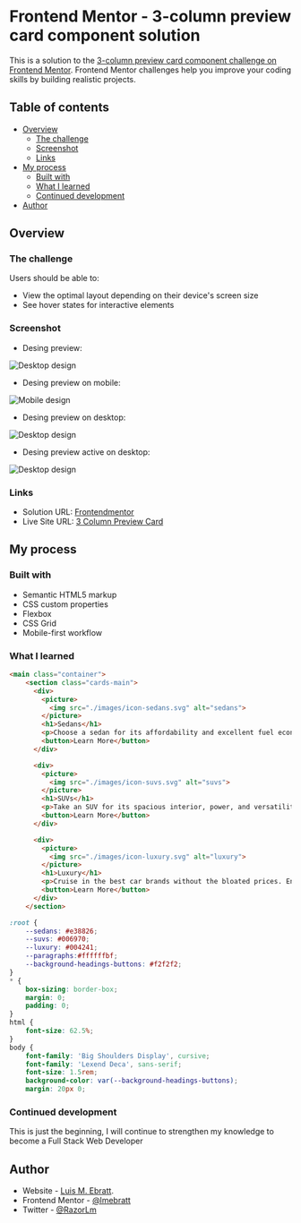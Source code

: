 # Frontend Mentor - 3-column preview card component solution

This is a solution to the [3-column preview card component challenge on Frontend Mentor](https://www.frontendmentor.io/challenges/3column-preview-card-component-pH92eAR2-). Frontend Mentor challenges help you improve your coding skills by building realistic projects. 

## Table of contents

- [Overview](#overview)
  - [The challenge](#the-challenge)
  - [Screenshot](#screenshot)
  - [Links](#links)
- [My process](#my-process)
  - [Built with](#built-with)
  - [What I learned](#what-i-learned)
  - [Continued development](#continued-development)
- [Author](#author)

## Overview

### The challenge

Users should be able to:

- View the optimal layout depending on their device's screen size
- See hover states for interactive elements

### Screenshot

- Desing preview:

![Desktop design](./design/desktop-preview.jpg)

- Desing preview on mobile:

![Mobile design](./design/mobile-design.jpg)

- Desing preview on desktop:

![Desktop design](./design/desktop-design.jpg)

- Desing preview active on desktop:

![Desktop design](./design/active-states.jpg)

### Links

- Solution URL: [Frontendmentor](https://www.frontendmentor.io/challenges/3column-preview-card-component-pH92eAR2-/hub/3-column-preview-card-vyBDFKzcEa)
- Live Site URL: [3 Column Preview Card](https://lmebratt.github.io/3-column-preview-card-component/)

## My process

### Built with

- Semantic HTML5 markup
- CSS custom properties
- Flexbox
- CSS Grid
- Mobile-first workflow

### What I learned

```html
<main class="container">
    <section class="cards-main">
      <div>
        <picture>
          <img src="./images/icon-sedans.svg" alt="sedans">
        </picture>
        <h1>Sedans</h1>
        <p>Choose a sedan for its affordability and excellent fuel economy. Ideal for cruising in the city or on your next road trip.</p>
        <button>Learn More</button>
      </div>

      <div>
        <picture>
          <img src="./images/icon-suvs.svg" alt="suvs">
        </picture>
        <h1>SUVs</h1>
        <p>Take an SUV for its spacious interior, power, and versatility. Perfect for your next family vacation and off-road adventures.</p>
        <button>Learn More</button>
      </div>

      <div>
        <picture>
          <img src="./images/icon-luxury.svg" alt="luxury">
        </picture>
        <h1>Luxury</h1>
        <p>Cruise in the best car brands without the bloated prices. Enjoy the enhanced comfort of a luxury rental and arrive in style.</p>
        <button>Learn More</button>
      </div>
    </section>
```

```css
:root {
    --sedans: #e38826;
    --suvs: #006970;
    --luxury: #004241;
    --paragraphs:#ffffffbf;
    --background-headings-buttons: #f2f2f2;
}
* {
    box-sizing: border-box;
    margin: 0;
    padding: 0;
}
html {
    font-size: 62.5%;
}
body {
    font-family: 'Big Shoulders Display', cursive;
    font-family: 'Lexend Deca', sans-serif;
    font-size: 1.5rem;
    background-color: var(--background-headings-buttons);
    margin: 20px 0;
```

### Continued development

This is just the beginning, I will continue to strengthen my knowledge to become a Full Stack Web Developer

## Author

- Website - [Luis M. Ebratt](https://lmebratt.github.io/).
- Frontend Mentor - [@lmebratt](https://www.frontendmentor.io/profile/lmebratt)
- Twitter - [@RazorLm](https://www.twitter.com/RazorLm)
